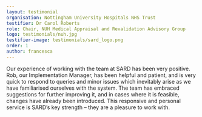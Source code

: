 ```yaml
---
layout: testimonial
organisation: Nottingham University Hospitals NHS Trust
testifier: Dr Carol Roberts
role: Chair, NUH Medical Appraisal and Revalidation Advisory Group
logo: testimonials/nuh.jpg
testifier-image: testimonials/sard_logo.png
order: 1
author: francesca
---
```


Our experience of working with the team at SARD has been very positive. Rob, our Implementation Manager, has been helpful and patient, and is very quick to respond to queries and minor issues which inevitably arise as we have familiarised ourselves with the system. The team has embraced suggestions for further improving it, and in cases where it is feasible, changes have already been introduced.  This responsive and personal service is SARD’s key strength – they are a pleasure to work with.
